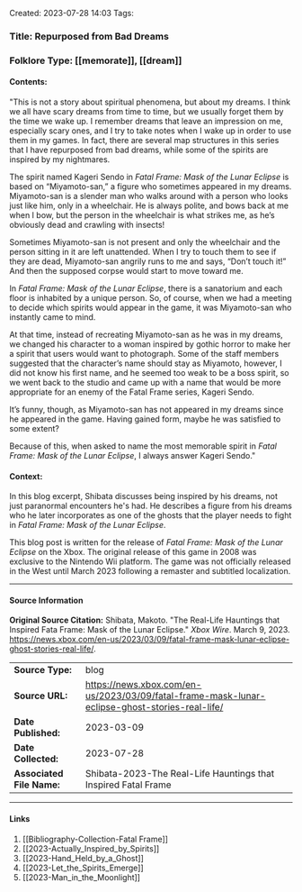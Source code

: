 Created: 2023-07-28 14:03
Tags: 

### Title:  Repurposed from Bad Dreams
### Folklore Type:  [[memorate]], [[dream]]

#### Contents:
"This is not a story about spiritual phenomena, but about my dreams. I think we all have scary dreams from time to time, but we usually forget them by the time we wake up. I remember dreams that leave an impression on me, especially scary ones, and I try to take notes when I wake up in order to use them in my games. In fact, there are several map structures in this series that I have repurposed from bad dreams, while some of the spirits are inspired by my nightmares.

The spirit named Kageri Sendo in _Fatal Frame: Mask of the Lunar Eclipse_ is based on “Miyamoto-san,” a figure who sometimes appeared in my dreams. Miyamoto-san is a slender man who walks around with a person who looks just like him, only in a wheelchair. He is always polite, and bows back at me when I bow, but the person in the wheelchair is what strikes me, as he’s obviously dead and crawling with insects!

Sometimes Miyamoto-san is not present and only the wheelchair and the person sitting in it are left unattended. When I try to touch them to see if they are dead, Miyamoto-san angrily runs to me and says, “Don’t touch it!” And then the supposed corpse would start to move toward me.

In _Fatal Frame: Mask of the Lunar Eclipse_, there is a sanatorium and each floor is inhabited by a unique person. So, of course, when we had a meeting to decide which spirits would appear in the game, it was Miyamoto-san who instantly came to mind.

At that time, instead of recreating Miyamoto-san as he was in my dreams, we changed his character to a woman inspired by gothic horror to make her a spirit that users would want to photograph. Some of the staff members suggested that the character’s name should stay as Miyamoto, however, I did not know his first name, and he seemed too weak to be a boss spirit, so we went back to the studio and came up with a name that would be more appropriate for an enemy of the Fatal Frame series, Kageri Sendo.

It’s funny, though, as Miyamoto-san has not appeared in my dreams since he appeared in the game. Having gained form, maybe he was satisfied to some extent?

Because of this, when asked to name the most memorable spirit in _Fatal Frame: Mask of the Lunar Eclipse_, I always answer Kageri Sendo."

#### Context:
In this blog excerpt, Shibata discusses being inspired by his dreams, not just paranormal encounters he's had.  He describes a figure from his dreams who he later incorporates as one of the ghosts that the player needs to fight in _Fatal Frame: Mask of the Lunar Eclipse_.

This blog post is written for the release of _Fatal Frame: Mask of the Lunar Eclipse_ on the Xbox.  The original release of this game in 2008 was exclusive to the Nintendo Wii platform.  The game was not officially released in the West until March 2023 following a remaster and subtitled localization. 


----
#### Source Information
**Original Source Citation:**
	Shibata, Makoto. "The Real-Life Hauntings that Inspired Fata Frame: Mask of the Lunar Eclipse." _Xbox Wire_. March 9, 2023. https://news.xbox.com/en-us/2023/03/09/fatal-frame-mask-lunar-eclipse-ghost-stories-real-life/.

| | |
| --- | --- |
| **Source Type:** | blog |
| **Source URL:** | https://news.xbox.com/en-us/2023/03/09/fatal-frame-mask-lunar-eclipse-ghost-stories-real-life/ |
| **Date Published:** | 2023-03-09 |
| **Date Collected:** | 2023-07-28 |
| **Associated File Name:** | Shibata-2023-The Real-Life Hauntings that Inspired Fatal Frame |

---
#### Links
1. [[Bibliography-Collection-Fatal Frame]]
2. [[2023-Actually_Inspired_by_Spirits]]
3. [[2023-Hand_Held_by_a_Ghost]]
4. [[2023-Let_the_Spirits_Emerge]]
5. [[2023-Man_in_the_Moonlight]]
